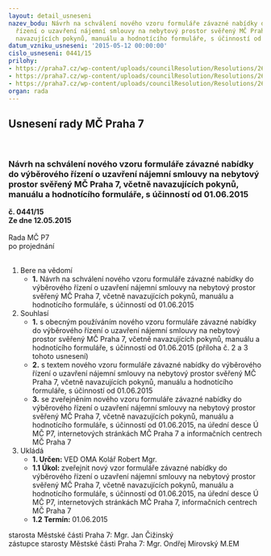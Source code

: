 ```yaml
---
layout: detail_usneseni
nazev_bodu: Návrh na schválení nového vzoru formuláře závazné nabídky do výběrového
  řízení o uzavření nájemní smlouvy na nebytový prostor svěřený MČ Praha 7, včetně
  navazujících pokynů, manuálu a hodnotícího formuláře, s účinností od 01.06.2015
datum_vzniku_usneseni: '2015-05-12 00:00:00'
cislo_usneseni: 0441/15
prilohy:
- https://praha7.cz/wp-content/uploads/councilResolution/Resolutions/26408/27-15-priloha_01_nbpfor052015.doc
- https://praha7.cz/wp-content/uploads/councilResolution/Resolutions/26408/27-15-priloha_02_nbpfor052015.doc
- https://praha7.cz/wp-content/uploads/councilResolution/Resolutions/26408/27-15-priloha_03_nbpfor052015.xlsx
organ: rada
---
```

<div id="ucUsn_pList" class="usn">
	<span><h2>Usnesení rady MČ Praha 7 </h2>
<br></span><div class="standBody">
<span><h3>Návrh na schválení nového vzoru formuláře závazné nabídky do výběrového řízení o uzavření nájemní smlouvy na nebytový prostor svěřený MČ Praha 7, včetně navazujících pokynů, manuálu a hodnotícího formuláře, s účinností od 01.06.2015</h3></span><div class="center">
		<strong>č. 0441/15</strong><br>
	</div>
<div class="center">
		<strong>Ze dne 12.05.2015</strong><br><br>
	</div>Rada MČ P7<br> po projednání<br><br><ol>
<li>Bere na vědomí<ul><li>
<strong>1.</strong> Návrh na schválení nového vzoru formuláře závazné nabídky do výběrového řízení o uzavření nájemní smlouvy na nebytový prostor svěřený MČ Praha 7, včetně navazujících pokynů, manuálu a hodnotícího formuláře, s účinností od 01.06.2015</li></ul>
</li>
<li>Souhlasí<ul>
<li>
<strong>1.</strong> s obecným používáním nového vzoru formuláře závazné nabídky do výběrového řízení o uzavření nájemní smlouvy na nebytový prostor svěřený MČ Praha 7, včetně navazujících pokynů, manuálu a hodnotícího formuláře, s účinností od 01.06.2015 (příloha č. 2 a 3 tohoto usnesení)</li>
<li>
<strong>2.</strong> s textem nového vzoru formuláře závazné nabídky do výběrového řízení o uzavření nájemní smlouvy na nebytový prostor svěřený MČ Praha 7, včetně navazujících pokynů, manuálu a hodnotícího formuláře, s účinností od 01.06.2015</li>
<li>
<strong>3.</strong> se zveřejněním nového vzoru formuláře závazné nabídky do výběrového řízení  o uzavření nájemní smlouvy na nebytový prostor svěřený MČ Praha 7, včetně navazujících pokynů, manuálu a hodnotícího formuláře, s účinností od 01.06.2015, na úřední desce Ú MČ P7, internetových stránkách MČ Praha 7  a informačních centrech MČ Praha 7    </li>
</ul>
</li>
<li>Ukládá<ul>
<li>
<strong>1. Určen: </strong>VED OMA Kolář Robert Mgr.</li>
<li>
<strong>1.1 Úkol: </strong>zveřejnit nový vzor formuláře závazné nabídky do výběrového řízení o uzavření nájemní smlouvy na nebytový prostor svěřený MČ Praha 7, včetně navazujících pokynů, manuálu a hodnotícího formuláře, s účinností od 01.06.2015, na úřední desce Ú MČ P7, internetových stránkách MČ Praha 7, informačních centrech MČ Praha 7 </li>
<li>
<strong>1.2 Termín: </strong>01.06.2015</li>
</ul>
</li>
</ol>starosta Městské části Praha 7: Mgr. Jan Čižinský<br>zástupce starosty Městské části Praha 7: Mgr. Ondřej Mirovský M.EM 
</div>
</div>